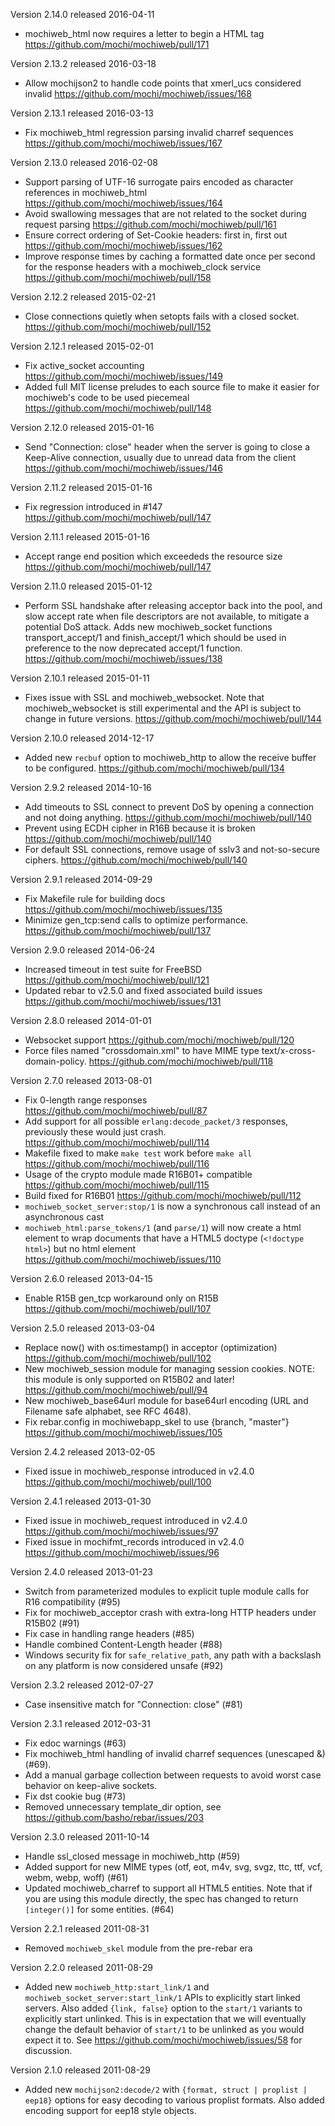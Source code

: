 Version 2.14.0 released 2016-04-11

* mochiweb_html now requires a letter to begin a HTML tag
  https://github.com/mochi/mochiweb/pull/171

Version 2.13.2 released 2016-03-18

* Allow mochijson2 to handle code points that xmerl_ucs considered
  invalid
  https://github.com/mochi/mochiweb/issues/168

Version 2.13.1 released 2016-03-13

* Fix mochiweb_html regression parsing invalid charref sequences
  https://github.com/mochi/mochiweb/issues/167

Version 2.13.0 released 2016-02-08

* Support parsing of UTF-16 surrogate pairs encoded as character
  references in mochiweb_html
  https://github.com/mochi/mochiweb/issues/164
* Avoid swallowing messages that are not related to the socket
  during request parsing
  https://github.com/mochi/mochiweb/pull/161
* Ensure correct ordering of Set-Cookie headers: first in, first out
  https://github.com/mochi/mochiweb/issues/162
* Improve response times by caching a formatted date once per second
  for the response headers with a mochiweb_clock service
  https://github.com/mochi/mochiweb/pull/158

Version 2.12.2 released 2015-02-21

* Close connections quietly when setopts fails with a closed socket.
  https://github.com/mochi/mochiweb/pull/152

Version 2.12.1 released 2015-02-01

* Fix active_socket accounting
  https://github.com/mochi/mochiweb/issues/149
* Added full MIT license preludes to each source file to make it
  easier for mochiweb's code to be used piecemeal
  https://github.com/mochi/mochiweb/pull/148

Version 2.12.0 released 2015-01-16

* Send "Connection: close" header when the server is going to close
  a Keep-Alive connection, usually due to unread data from the
  client
  https://github.com/mochi/mochiweb/issues/146

Version 2.11.2 released 2015-01-16

* Fix regression introduced in #147
  https://github.com/mochi/mochiweb/pull/147

Version 2.11.1 released 2015-01-16

* Accept range end position which exceededs the resource size
  https://github.com/mochi/mochiweb/pull/147

Version 2.11.0 released 2015-01-12

* Perform SSL handshake after releasing acceptor back into the pool,
  and slow accept rate when file descriptors are not available,
  to mitigate a potential DoS attack. Adds new mochiweb_socket
  functions transport_accept/1 and finish_accept/1 which should be
  used in preference to the now deprecated accept/1 function.
  https://github.com/mochi/mochiweb/issues/138

Version 2.10.1 released 2015-01-11

* Fixes issue with SSL and mochiweb_websocket. Note that
  mochiweb_websocket is still experimental and the API
  is subject to change in future versions.
  https://github.com/mochi/mochiweb/pull/144

Version 2.10.0 released 2014-12-17

* Added new `recbuf` option to mochiweb_http to allow the receive
  buffer to be configured.
  https://github.com/mochi/mochiweb/pull/134

Version 2.9.2 released 2014-10-16

* Add timeouts to SSL connect to prevent DoS by opening a connection
  and not doing anything.
  https://github.com/mochi/mochiweb/pull/140
* Prevent using ECDH cipher in R16B because it is broken
  https://github.com/mochi/mochiweb/pull/140
* For default SSL connections, remove usage of sslv3 and not-so-secure
  ciphers.
  https://github.com/mochi/mochiweb/pull/140

Version 2.9.1 released 2014-09-29

* Fix Makefile rule for building docs
  https://github.com/mochi/mochiweb/issues/135
* Minimize gen_tcp:send calls to optimize performance.
  https://github.com/mochi/mochiweb/pull/137

Version 2.9.0 released 2014-06-24

* Increased timeout in test suite for FreeBSD
  https://github.com/mochi/mochiweb/pull/121
* Updated rebar to v2.5.0 and fixed associated build issues
  https://github.com/mochi/mochiweb/issues/131

Version 2.8.0 released 2014-01-01

* Websocket support
  https://github.com/mochi/mochiweb/pull/120
* Force files named "crossdomain.xml" to have MIME type
  text/x-cross-domain-policy.
  https://github.com/mochi/mochiweb/pull/118

Version 2.7.0 released 2013-08-01

* Fix 0-length range responses
  https://github.com/mochi/mochiweb/pull/87
* Add support for all possible `erlang:decode_packet/3` responses,
  previously these would just crash.
  https://github.com/mochi/mochiweb/pull/114
* Makefile fixed to make `make test` work before `make all`
  https://github.com/mochi/mochiweb/pull/116
* Usage of the crypto module made R16B01+ compatible
  https://github.com/mochi/mochiweb/pull/115
* Build fixed for R16B01
  https://github.com/mochi/mochiweb/pull/112
* `mochiweb_socket_server:stop/1` is now a synchronous
  call instead of an asynchronous cast
* `mochiweb_html:parse_tokens/1` (and `parse/1`) will now create a
  html element to wrap documents that have a HTML5 doctype
  (`<!doctype html>`) but no html element
  https://github.com/mochi/mochiweb/issues/110

Version 2.6.0 released 2013-04-15

* Enable R15B gen_tcp workaround only on R15B
  https://github.com/mochi/mochiweb/pull/107

Version 2.5.0 released 2013-03-04

* Replace now() with os:timestamp() in acceptor (optimization)
  https://github.com/mochi/mochiweb/pull/102
* New mochiweb_session module for managing session cookies.
  NOTE: this module is only supported on R15B02 and later!
  https://github.com/mochi/mochiweb/pull/94
* New mochiweb_base64url module for base64url encoding
  (URL and Filename safe alphabet, see RFC 4648).
* Fix rebar.config in mochiwebapp_skel to use {branch, "master"}
  https://github.com/mochi/mochiweb/issues/105

Version 2.4.2 released 2013-02-05

* Fixed issue in mochiweb_response introduced in v2.4.0
  https://github.com/mochi/mochiweb/pull/100

Version 2.4.1 released 2013-01-30

* Fixed issue in mochiweb_request introduced in v2.4.0
  https://github.com/mochi/mochiweb/issues/97
* Fixed issue in mochifmt_records introduced in v2.4.0
  https://github.com/mochi/mochiweb/issues/96

Version 2.4.0 released 2013-01-23

* Switch from parameterized modules to explicit tuple module calls for
  R16 compatibility (#95)
* Fix for mochiweb_acceptor crash with extra-long HTTP headers under
  R15B02 (#91)
* Fix case in handling range headers (#85)
* Handle combined Content-Length header (#88)
* Windows security fix for `safe_relative_path`, any path with a
  backslash on any platform is now considered unsafe (#92)

Version 2.3.2 released 2012-07-27

* Case insensitive match for "Connection: close" (#81)

Version 2.3.1 released 2012-03-31

* Fix edoc warnings (#63)
* Fix mochiweb_html handling of invalid charref sequences (unescaped &) (#69).
* Add a manual garbage collection between requests to avoid worst case behavior
  on keep-alive sockets.
* Fix dst cookie bug (#73)
* Removed unnecessary template_dir option, see
  https://github.com/basho/rebar/issues/203

Version 2.3.0 released 2011-10-14

* Handle ssl_closed message in mochiweb_http (#59)
* Added support for new MIME types (otf, eot, m4v, svg, svgz, ttc, ttf,
  vcf, webm, webp, woff) (#61)
* Updated mochiweb_charref to support all HTML5 entities. Note that
  if you are using this module directly, the spec has changed to return
  `[integer()]` for some entities. (#64)

Version 2.2.1 released 2011-08-31

* Removed `mochiweb_skel` module from the pre-rebar era

Version 2.2.0 released 2011-08-29

* Added new `mochiweb_http:start_link/1` and
  `mochiweb_socket_server:start_link/1` APIs to explicitly start linked
  servers. Also added `{link, false}` option to the `start/1` variants
  to explicitly start unlinked. This is in expectation that we will
  eventually change the default behavior of `start/1` to be unlinked as you
  would expect it to. See https://github.com/mochi/mochiweb/issues/58 for
  discussion.

Version 2.1.0 released 2011-08-29

* Added new `mochijson2:decode/2` with `{format, struct | proplist | eep18}`
  options for easy decoding to various proplist formats. Also added encoding
  support for eep18 style objects.
